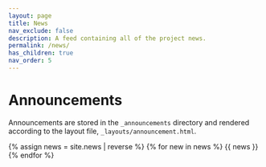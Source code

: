 ```yaml
---
layout: page
title: News
nav_exclude: false
description: A feed containing all of the project news.
permalink: /news/
has_children: true
nav_order: 5
---
```



# Announcements

Announcements are stored in the `_announcements` directory and rendered according to the layout file, `_layouts/announcement.html`.

{% assign news = site.news | reverse %}
{% for new in news %}
{{ news }}
{% endfor %}
